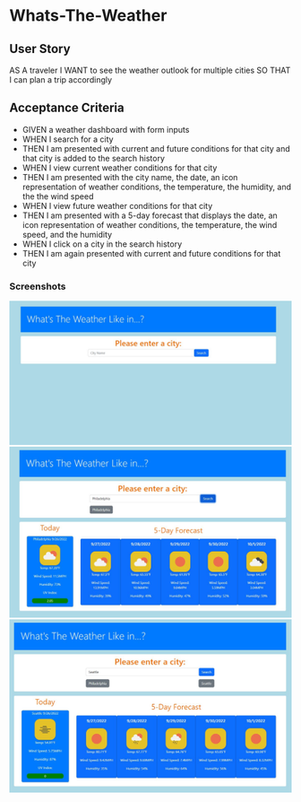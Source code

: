 # Whats-The-Weather

## User Story

AS A traveler
I WANT to see the weather outlook for multiple cities
SO THAT I can plan a trip accordingly

## Acceptance Criteria

- GIVEN a weather dashboard with form inputs
- WHEN I search for a city
- THEN I am presented with current and future conditions for that city and that city is added to the search history
- WHEN I view current weather conditions for that city
- THEN I am presented with the city name, the date, an icon representation of weather conditions, the temperature, the humidity, and the the wind speed
- WHEN I view future weather conditions for that city
- THEN I am presented with a 5-day forecast that displays the date, an icon representation of weather conditions, the temperature, the wind speed, and the humidity
- WHEN I click on a city in the search history
- THEN I am again presented with current and future conditions for that city

### Screenshots

![HomeScreen](assets\images\home.JPG)
![SearchOne](assets\images\searchOne.JPG)
![SearchTwo](assets\images\searchTwo.JPG)
